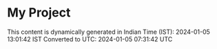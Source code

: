 # My Project

This content is dynamically generated in Indian Time (IST): 2024-01-05 13:01:42 IST
Converted to UTC: 2024-01-05 07:31:42 UTC
